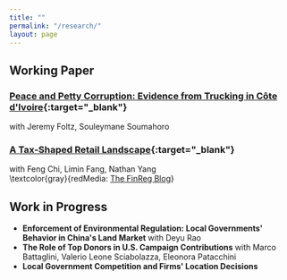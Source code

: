 ```yaml
---
title: ""
permalink: "/research/"
layout: page
---
```


## Working Paper

### [Peace and Petty Corruption: Evidence from Trucking in Côte d'Ivoire](https://papers.ssrn.com/sol3/papers.cfm?abstract_id=4292211){:target="_blank"} 
with Jeremy Foltz, Souleymane Soumahoro

### [A Tax-Shaped Retail Landscape](https://papers.ssrn.com/sol3/papers.cfm?abstract_id=4338974){:target="_blank"} 
with Feng Chi, Limin Fang, Nathan Yang\
\textcolor{gray}{redMedia: [The FinReg Blog](https://tinyurl.com/pfyfhr4v)}

## Work in Progress

- **Enforcement of Environmental Regulation: Local Governments' Behavior in China's Land Market** with Deyu Rao
- **The Role of Top Donors in U.S. Campaign Contributions** with Marco Battaglini, Valerio Leone Sciabolazza, Eleonora Patacchini
- **Local Government Competition and Firms' Location Decisions**
